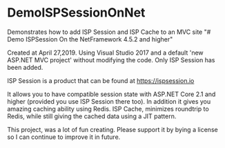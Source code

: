 # DemoISPSessionOnNet
Demonstrates how to add ISP Session and ISP Cache to an MVC site
"# Demo ISPSession On  the NetFramework 4.5.2 and higher" 

Created at April 27,2019.
Using Visual Studio 2017 and a default 'new ASP.NET MVC project' without modifying the code.  Only ISP Session has been added.

ISP Session is a product that can be found at https://ispsession.io

It allows you to have compatible session state with ASP.NET Core 2.1 and higher (provided you use ISP Session there too).
In addition it gives you amazing caching ability using Redis. ISP Cache, minimizes roundtrip to Redis, 
while still giving the cached data using a JIT pattern.

This project, was a lot of fun creating. Please support it by bying a license so I can continue to improve it in future.
